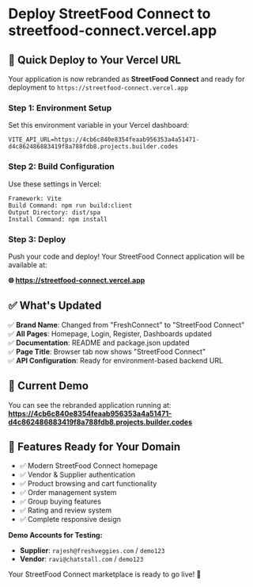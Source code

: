 # Deploy StreetFood Connect to streetfood-connect.vercel.app

## 🎯 **Quick Deploy to Your Vercel URL**

Your application is now rebranded as **StreetFood Connect** and ready for deployment to `https://streetfood-connect.vercel.app`

### Step 1: Environment Setup
Set this environment variable in your Vercel dashboard:

```env
VITE_API_URL=https://4cb6c840e8354feaab956353a4a51471-d4c862486883419f8a788fdb8.projects.builder.codes
```

### Step 2: Build Configuration  
Use these settings in Vercel:

```
Framework: Vite
Build Command: npm run build:client
Output Directory: dist/spa
Install Command: npm install
```

### Step 3: Deploy
Push your code and deploy! Your StreetFood Connect application will be available at:

**🌐 https://streetfood-connect.vercel.app**

## ✅ **What's Updated**

✅ **Brand Name**: Changed from "FreshConnect" to "StreetFood Connect"  
✅ **All Pages**: Homepage, Login, Register, Dashboards updated  
✅ **Documentation**: README and package.json updated  
✅ **Page Title**: Browser tab now shows "StreetFood Connect"  
✅ **API Configuration**: Ready for environment-based backend URL  

## 🔗 **Current Demo**

You can see the rebranded application running at:
**https://4cb6c840e8354feaab956353a4a51471-d4c862486883419f8a788fdb8.projects.builder.codes**

## 🚀 **Features Ready for Your Domain**

- ✅ Modern StreetFood Connect homepage
- ✅ Vendor & Supplier authentication  
- ✅ Product browsing and cart functionality
- ✅ Order management system
- ✅ Group buying features
- ✅ Rating and review system
- ✅ Complete responsive design

**Demo Accounts for Testing:**
- **Supplier**: `rajesh@freshveggies.com` / `demo123`
- **Vendor**: `ravi@chatstall.com` / `demo123`

Your StreetFood Connect marketplace is ready to go live! 🎉
